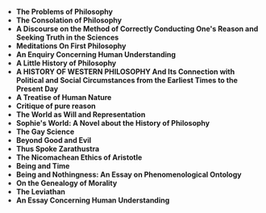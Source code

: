 <ul>
<li><b><a target="_blank" href="https://github.com/manjunath5496/Philosophy-Books/blob/master/phl(1).pdf" style="text-decoration:none;">The Problems of Philosophy</a></b></li>
                                <li><b><a target="_blank" href="https://github.com/manjunath5496/Philosophy-Books/blob/master/phl(2).pdf" style="text-decoration:none;">The Consolation of Philosophy</a></b></li>
                                <li><b><a target="_blank" href="https://github.com/manjunath5496/Philosophy-Books/blob/master/phl(3).pdf" style="text-decoration:none;">A Discourse on the Method of Correctly Conducting One's Reason and Seeking Truth in the Sciences</a></b></li>
 <li><b><a target="_blank" href="https://github.com/manjunath5496/Philosophy-Books/blob/master/phl(4).pdf" style="text-decoration:none;">Meditations On First Philosophy  </a></b></li>                              
<li><b><a target="_blank" href="https://github.com/manjunath5496/Philosophy-Books/blob/master/phl(5).pdf" style="text-decoration:none;">An Enquiry Concerning Human Understanding</a></b></li>
<li><b><a target="_blank" href="https://github.com/manjunath5496/Philosophy-Books/blob/master/phl(6).pdf" style="text-decoration:none;">A Little History of Philosophy </a></b></li>
                                <li><b><a target="_blank" href="https://github.com/manjunath5496/Philosophy-Books/blob/master/phl(7).pdf" style="text-decoration:none;">A HISTORY OF WESTERN PHILOSOPHY And Its Connection with Political and Social Circumstances from the Earliest Times to the Present Day</a></b></li>
  
<li><b><a target="_blank" href="https://github.com/manjunath5496/Philosophy-Books/blob/master/phl(8).pdf" style="text-decoration:none;">A Treatise of Human Nature</a></b></li>
                                <li><b><a target="_blank" href="https://github.com/manjunath5496/Philosophy-Books/blob/master/phl(9).pdf" style="text-decoration:none;">Critique of pure reason</a></b></li>
                                <li><b><a target="_blank" href="https://github.com/manjunath5496/Philosophy-Books/blob/master/phl(10).pdf" style="text-decoration:none;">The World as Will and Representation</a></b></li>
 <li><b><a target="_blank" href="https://github.com/manjunath5496/Philosophy-Books/blob/master/phl(11).pdf" style="text-decoration:none;">Sophie's World: A Novel about the History of Philosophy  </a></b></li>                              
<li><b><a target="_blank" href="https://github.com/manjunath5496/Philosophy-Books/blob/master/phl(12).pdf" style="text-decoration:none;">The Gay Science</a></b></li>
<li><b><a target="_blank" href="https://github.com/manjunath5496/Philosophy-Books/blob/master/phl(13).pdf" style="text-decoration:none;">Beyond Good and Evil</a></b></li>
                                <li><b><a target="_blank" href="https://github.com/manjunath5496/Philosophy-Books/blob/master/phl(14).pdf" style="text-decoration:none;">Thus Spoke Zarathustra</a></b></li>  
  
<li><b><a target="_blank" href="https://github.com/manjunath5496/Philosophy-Books/blob/master/phl(15).pdf" style="text-decoration:none;">The Nicomachean Ethics of Aristotle</a></b></li>

<li><b><a target="_blank" href="https://github.com/manjunath5496/Philosophy-Books/blob/master/phl(16).pdf" style="text-decoration:none;">Being and Time</a></b></li>
                                <li><b><a target="_blank" href="https://github.com/manjunath5496/Philosophy-Books/blob/master/phl(17).pdf" style="text-decoration:none;">Being and Nothingness: An Essay on Phenomenological Ontology</a></b></li>
 <li><b><a target="_blank" href="https://github.com/manjunath5496/Philosophy-Books/blob/master/phl(18).pdf" style="text-decoration:none;">On the Genealogy of Morality </a></b></li>                              
<li><b><a target="_blank" href="https://github.com/manjunath5496/Philosophy-Books/blob/master/phl(19).pdf" style="text-decoration:none;">The Leviathan </a></b></li>
<li><b><a target="_blank" href="https://github.com/manjunath5496/Philosophy-Books/blob/master/phl(20).pdf" style="text-decoration:none;">An Essay Concerning Human Understanding</a></b></li>
                             
  </ul>
